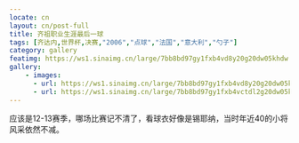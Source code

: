 ```yaml
---
locate: cn
layout: cn/post-full
title: 齐祖职业生涯最后一球
tags: [齐达内,世界杯,决赛,"2006","点球","法国","意大利","勺子"]
category: gallery
featimg: https://ws1.sinaimg.cn/large/7bb8bd97gy1fxb4vd8y20g20dw05khdw.gif
gallery:
    - images:
      - url: https://ws1.sinaimg.cn/large/7bb8bd97gy1fxb4vd8y20g20dw05khdw.gif
      - url: https://ws1.sinaimg.cn/large/7bb8bd97gy1fxb4vctdl2g20dw05ke83.gif
---
```


应该是12-13赛季，哪场比赛记不清了，看球衣好像是锡耶纳，当时年近40的小将风采依然不减。